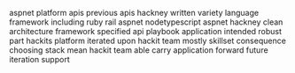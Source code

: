 aspnet platform apis previous apis hackney written variety language framework including ruby rail aspnet nodetypescript aspnet hackney clean architecture framework specified api playbook application intended robust part hackits platform iterated upon hackit team mostly skillset consequence choosing stack mean hackit team able carry application forward future iteration support